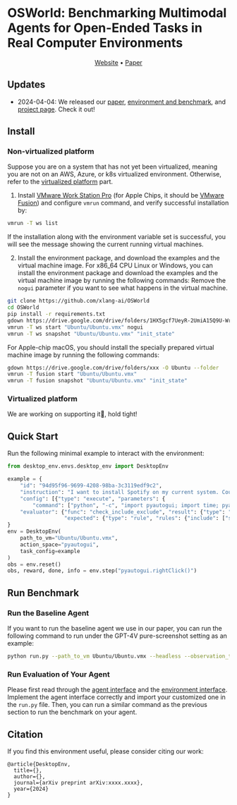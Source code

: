 # OSWorld: Benchmarking Multimodal Agents for Open-Ended Tasks in Real Computer Environments

<p align="center">
<a href="">Website</a> •
<a href="">Paper</a>
</p>

## Updates
- 2024-04-04: We released our [paper](), [environment and benchmark](https://github.com/xlang-ai/OSWorld), and [project page](https://os-world.github.io/). Check it out!

## Install
### Non-virtualized platform
Suppose you are on a system that has not yet been virtualized, meaning you are not on an AWS, Azure, or k8s virtualized environment. 
Otherwise, refer to the [virtualized platform](https://github.com/xlang-ai/OSWorld?tab=readme-ov-file#virtualized-platform) part.
1. Install [VMware Work Station Pro](https://www.vmware.com/products/workstation-pro/workstation-pro-evaluation.html) (for Apple Chips, it should be [VMware Fusion](https://www.vmware.com/go/getfusion)) and configure `vmrun` command, and verify successful installation by:
```bash
vmrun -T ws list
```
If the installation along with the environment variable set is successful, you will see the message showing the current running virtual machines.

2. Install the environment package, and download the examples and the virtual machine image.
For x86_64 CPU Linux or Windows, you can install the environment package and download the examples and the virtual machine image by running the following commands:
Remove the `nogui` parameter if you want to see what happens in the virtual machine.
```bash
git clone https://github.com/xlang-ai/OSWorld
cd OSWorld
pip install -r requirements.txt
gdown https://drive.google.com/drive/folders/1HX5gcf7UeyR-2UmiA15Q9U-Wr6E6Gio8 -O Ubuntu --folder
vmrun -T ws start "Ubuntu/Ubuntu.vmx" nogui
vmrun -T ws snapshot "Ubuntu/Ubuntu.vmx" "init_state"
```

For Apple-chip macOS, you should install the specially prepared virtual machine image by running the following commands:
```bash
gdown https://drive.google.com/drive/folders/xxx -O Ubuntu --folder
vmrun -T fusion start "Ubuntu/Ubuntu.vmx"
vmrun -T fusion snapshot "Ubuntu/Ubuntu.vmx" "init_state"
```

### Virtualized platform
We are working on supporting it👷, hold tight!

## Quick Start
Run the following minimal example to interact with the environment:
```python
from desktop_env.envs.desktop_env import DesktopEnv

example = {
    "id": "94d95f96-9699-4208-98ba-3c3119edf9c2",
    "instruction": "I want to install Spotify on my current system. Could you please help me?",
    "config": [{"type": "execute", "parameters": {
        "command": ["python", "-c", "import pyautogui; import time; pyautogui.click(960, 540); time.sleep(0.5);"]}}],
    "evaluator": {"func": "check_include_exclude", "result": {"type": "vm_command_line", "command": "which spotify"},
                  "expected": {"type": "rule", "rules": {"include": ["spotify"], "exclude": ["not found"]}}}
}
env = DesktopEnv(
    path_to_vm="Ubuntu/Ubuntu.vmx",
    action_space="pyautogui",
    task_config=example
)
obs = env.reset()
obs, reward, done, info = env.step("pyautogui.rightClick()")
```

## Run Benchmark
### Run the Baseline Agent
If you want to run the baseline agent we use in our paper, you can run the following command to run under the GPT-4V pure-screenshot setting as an example:
```bash
python run.py --path_to_vm Ubuntu/Ubuntu.vmx --headless --observation_type screenshot --model gpt-4-vision-preview
```

### Run Evaluation of Your Agent
Please first read through the [agent interface](https://github.com/xlang-ai/OSWorld/blob/main/mm_agents/README.md) and the [environment interface](https://github.com/xlang-ai/OSWorld/blob/main/desktop_env/README.md). 
Implement the agent interface correctly and import your customized one in the `run.py` file.
Then, you can run a similar command as the previous section to run the benchmark on your agent.

## Citation
If you find this environment useful, please consider citing our work:
```
@article{DesktopEnv,
  title={},
  author={},
  journal={arXiv preprint arXiv:xxxx.xxxx},
  year={2024}
}
```
